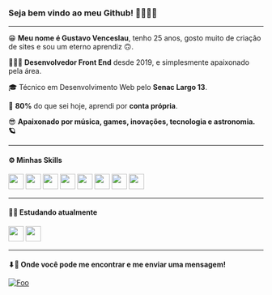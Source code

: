 ### Seja bem vindo ao meu Github! 🚀👨🏻‍💻

---
😁 **Meu nome é Gustavo Venceslau**, tenho 25 anos, gosto muito de criação de sites e sou um eterno aprendiz 🙃. 

👨🏽‍💻 **Desenvolvedor Front End** desde 2019, e simplesmente apaixonado pela área.

🎓 Técnico em Desenvolvimento Web pelo **Senac Largo 13**.

🚀 **80%** do que sei hoje, aprendi  por **conta própria**.

😎 **Apaixonado por música, games, inovações, tecnologia e astronomia. 🪐**

---
#### ⚙ Minhas Skills
<img src="https://cdn.jsdelivr.net/gh/devicons/devicon/icons/html5/html5-original.svg" width="30"/> <img src="https://cdn.jsdelivr.net/gh/devicons/devicon/icons/css3/css3-original.svg" width="30"/> <img src="https://cdn.jsdelivr.net/gh/devicons/devicon/icons/javascript/javascript-original.svg" width="30"/> <img src="https://cdn.jsdelivr.net/gh/devicons/devicon/icons/vuejs/vuejs-original.svg" width="30" /> <img src="https://cdn.jsdelivr.net/gh/devicons/devicon/icons/wordpress/wordpress-plain.svg" width="30" /> <img src="https://cdn.jsdelivr.net/gh/devicons/devicon/icons/woocommerce/woocommerce-original-wordmark.svg" width="30"/> <img src="https://cdn.jsdelivr.net/gh/devicons/devicon/icons/bootstrap/bootstrap-plain.svg" width="30"/> <img src="https://cdn.jsdelivr.net/gh/devicons/devicon/icons/php/php-original.svg" width="30"/> 
          

---
#### 📖🚀 Estudando atualmente
<img src="https://cdn.jsdelivr.net/gh/devicons/devicon/icons/javascript/javascript-original.svg" width="30"/> <img src="https://cdn.jsdelivr.net/gh/devicons/devicon/icons/vuejs/vuejs-original.svg" width="30" />

--- 
####  ⬇🧐  Onde você pode me encontrar e me enviar uma mensagem!
[![Foo](https://img.shields.io/badge/LinkedIn-0077B5?style=for-the-badge&logo=linkedin&logoColor=white)](https://www.linkedin.com/in/gustavo-vncsl/)






